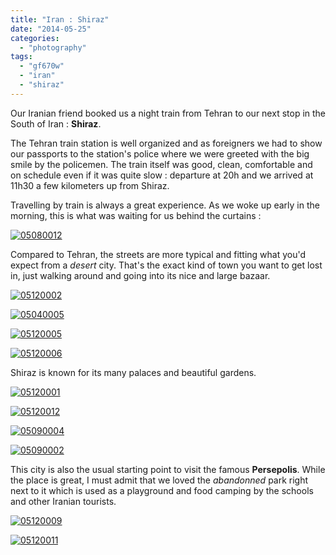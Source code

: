 ```yaml
---
title: "Iran : Shiraz"
date: "2014-05-25"
categories: 
  - "photography"
tags: 
  - "gf670w"
  - "iran"
  - "shiraz"
---
```


Our Iranian friend booked us a night train from Tehran to our next stop in the South of Iran : **Shiraz**.

The Tehran train station is well organized and as foreigners we had to show our passports to the station's police where we were greeted with the big smile by the policemen. The train itself was good, clean, comfortable and on schedule even if it was quite slow : departure at 20h and we arrived at 11h30 a few kilometers up from Shiraz.

Travelling by train is always a great experience. As we woke up early in the morning, this is what was waiting for us behind the curtains :

[![05080012](images/05080012-1009x1024.jpg)](http://www.ultrabug.fr/wordpress/wp-content/uploads/2014/05/05080012.jpg)

Compared to Tehran, the streets are more typical and fitting what you'd expect from a _desert_ city. That's the exact kind of town you want to get lost in, just walking around and going into its nice and large bazaar.

[![05120002](images/05120002-1009x1024.jpg)](http://www.ultrabug.fr/wordpress/wp-content/uploads/2014/05/05120002.jpg)

[![05040005](images/05040005-1024x1008.jpg)](http://www.ultrabug.fr/wordpress/wp-content/uploads/2014/05/05040005.jpg)

[![05120005](images/05120005-1008x1024.jpg)](http://www.ultrabug.fr/wordpress/wp-content/uploads/2014/05/05120005.jpg)

[![05120006](images/05120006-1009x1024.jpg)](http://www.ultrabug.fr/wordpress/wp-content/uploads/2014/05/05120006.jpg)

Shiraz is known for its many palaces and beautiful gardens.

[![05120001](images/05120001-1009x1024.jpg)](http://www.ultrabug.fr/wordpress/wp-content/uploads/2014/05/05120001.jpg)

[![05120012](images/05120012-1009x1024.jpg)](http://www.ultrabug.fr/wordpress/wp-content/uploads/2014/05/05120012.jpg)

[![05090004](images/05090004-1009x1024.jpg)](http://www.ultrabug.fr/wordpress/wp-content/uploads/2014/05/05090004.jpg)

[![05090002](images/05090002-1009x1024.jpg)](http://www.ultrabug.fr/wordpress/wp-content/uploads/2014/05/05090002.jpg)

This city is also the usual starting point to visit the famous **Persepolis**. While the place is great, I must admit that we loved the _abandonned_ park right next to it which is used as a playground and food camping by the schools and other Iranian tourists.

[![05120009](images/05120009-1009x1024.jpg)](http://www.ultrabug.fr/wordpress/wp-content/uploads/2014/05/05120009.jpg)

[![05120011](images/05120011-1009x1024.jpg)](http://www.ultrabug.fr/wordpress/wp-content/uploads/2014/05/05120011.jpg)
